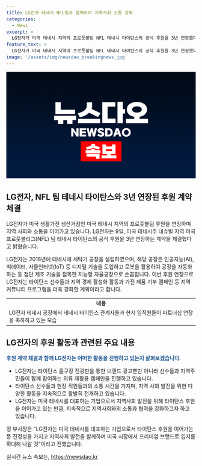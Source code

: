 ```yaml
---
title: LG전자 테네시 NFL팀과 협력하여 지역사회 소통 강화
categories:
  - News
excerpt: >
  LG전자가 미국 테네시 지역의 프로풋볼팀 NFL 테네시 타이탄스의 공식 후원을 3년 연장했다. LG전자는 지능형 자율공장을 운영하는데 초점을 맞추고 있으며, 후원을 통해 지역 경제와 커뮤니티 프로그램을 지원할 계획이다. LG전자의 댄 월리 COO는 지역사회 발전을 위해 함께 노력하며, 미국 시장에서 프리미엄 브랜드로 입지를 확대해 나갈 것이라고 밝혔다.
feature_text: >
  LG전자가 미국 테네시 지역의 프로풋볼팀 NFL 테네시 타이탄스의 공식 후원을 3년 연장했다. LG전자는 지능형 자율공장을 운영하는데 초점을 맞추고 있으며, 후원을 통해 지역 경제와 커뮤니티 프로그램을 지원할 계획이다. LG전자의 댄 월리 COO는 지역사회 발전을 위해 함께 노력하며, 미국 시장에서 프리미엄 브랜드로 입지를 확대해 나갈 것이라고 밝혔다.
image: '/assets/img/newsdao_breakingnews.jpg'
---
```


<p><img src="/assets/img/newsdao_breakingnews.jpg" alt="flaretime 속보" /></p>

<h2 data-ke-size="size26">LG전자, NFL 팀 테네시 타이탄스와 3년 연장된 후원 계약 체결</h2>

<p data-ke-size="size16">LG전자가 미국 생활가전 생산거점인 미국 테네시 지역의 프로풋볼팀 후원을 연장하며 지역 사회와 소통을 이어가고 있습니다. LG전자는 9일, 미국 테네시주 내슈빌 지역 미국프로풋볼리그(NFL) 팀 테네시 타이탄스의 공식 후원을 3년 연장하는 계약을 체결했다고 밝혔습니다.</p>

<p data-ke-size="size16">LG전자는 2018년에 테네시에 세탁기 공장을 설립하였으며, 해당 공장은 인공지능(AI), 빅데이터, 사물인터넷(IoT) 등 디지털 기술을 도입하고 로봇을 활용하여 공정을 자동화하는 등 첨단 제조 기술을 접목한 지능형 자율공장으로 손꼽힙니다. 이번 후원 연장으로 LG전자는 타이탄스 선수들과 지역 경제 활성화 활동과 가전 제품 기부 캠페인 등 지역 커뮤니티 프로그램을 더욱 강화할 계획이라고 합니다.</p>

<table>
    <tr>
        <td style="text-align: center; height: 17px;"><b>내용</b></td>
    </tr>
    <tr>
        <td>LG전자 테네시 공장에서 테네시 타이탄스 관계자들과 현지 임직원들이 파트너십 연장을 축하하고 있는 모습</td>
    </tr>
</table>

<h2 data-ke-size="size26">LG전자의 후원 활동과 관련된 주요 내용</h2>

<p data-ke-size="size16"><b><span style="color: #1a5490;">후원 계약 체결과 함께 LG전자는 어떠한 활동을 진행하고 있는지 살펴보겠습니다.</span></b></p>

<ul>
    <li>LG전자는 타이탄스 홈구장 전광판을 통한 브랜드 광고뿐만 아니라 선수들과 지역주민들이 함께 참여하는 의류 재활용 캠페인을 진행하고 있습니다.</li>
    <li>타이탄스 선수들과 현장 직원들과의 소통 시간을 가지며, 지역 사회 발전을 위한 다양한 활동을 지속적으로 활발히 전개하고 있습니다.</li>
    <li>LG전자는 미국 테네시를 대표하는 기업으로서 지역사회 발전을 위해 타이탄스 후원을 이어가고 있는 만큼, 지속적으로 지역사회와의 소통과 협력을 강화하고자 하고 있습니다.</li>
</ul>

<p data-ke-size="size16">정 부사장은 "LG전자는 미국 테네시를 대표하는 기업으로서 타이탄스 후원을 이어가는 등 진정성을 가지고 지역사회 발전을 함께하며 미국 시장에서 프리미엄 브랜드로 입지를 확대해 나갈 것"이라고 전했습니다.</p>
실시간 뉴스 속보는, <a href="https://newsdao.kr" rel="dofollow">https://newsdao.kr</a>


